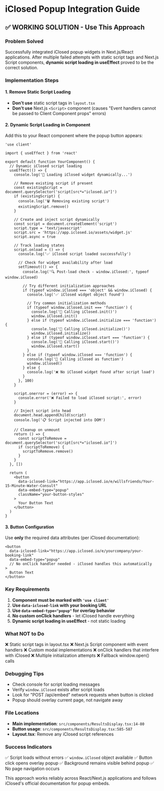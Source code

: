 # iClosed Popup Integration Guide

## ✅ WORKING SOLUTION - Use This Approach

### Problem Solved
Successfully integrated iClosed popup widgets in Next.js/React applications. After multiple failed attempts with static script tags and Next.js Script components, **dynamic script loading in useEffect** proved to be the correct solution.

### Implementation Steps

#### 1. Remove Static Script Loading
- **Don't use** static script tags in `layout.tsx`
- **Don't use** Next.js `<Script>` component (causes "Event handlers cannot be passed to Client Component props" errors)

#### 2. Dynamic Script Loading in Component
Add this to your React component where the popup button appears:

```tsx
'use client'

import { useEffect } from 'react'

export default function YourComponent() {
  // Dynamic iClosed script loading
  useEffect(() => {
    console.log('🔧 Loading iClosed widget dynamically...')

    // Remove existing script if present
    const existingScript = document.querySelector('script[src*="iclosed.io"]')
    if (existingScript) {
      console.log('🗑️ Removing existing script')
      existingScript.remove()
    }

    // Create and inject script dynamically
    const script = document.createElement('script')
    script.type = 'text/javascript'
    script.src = 'https://app.iclosed.io/assets/widget.js'
    script.async = true

    // Track loading states
    script.onload = () => {
      console.log('✅ iClosed script loaded successfully')

      // Check for widget availability after load
      setTimeout(() => {
        console.log('🔍 Post-load check - window.iClosed:', typeof window.iClosed)

        // Try different initialization approaches
        if (typeof window.iClosed === 'object' && window.iClosed) {
          console.log('✅ iClosed widget object found')

          // Try common initialization methods
          if (typeof window.iClosed.init === 'function') {
            console.log('🚀 Calling iClosed.init()')
            window.iClosed.init()
          } else if (typeof window.iClosed.initialize === 'function') {
            console.log('🚀 Calling iClosed.initialize()')
            window.iClosed.initialize()
          } else if (typeof window.iClosed.start === 'function') {
            console.log('🚀 Calling iClosed.start()')
            window.iClosed.start()
          }
        } else if (typeof window.iClosed === 'function') {
          console.log('🚀 Calling iClosed as function')
          window.iClosed()
        } else {
          console.log('❌ No iClosed widget found after script load')
        }
      }, 100)
    }

    script.onerror = (error) => {
      console.error('❌ Failed to load iClosed script:', error)
    }

    // Inject script into head
    document.head.appendChild(script)
    console.log('📋 Script injected into DOM')

    // Cleanup on unmount
    return () => {
      const scriptToRemove = document.querySelector('script[src*="iclosed.io"]')
      if (scriptToRemove) {
        scriptToRemove.remove()
      }
    }
  }, [])

  return (
    <button
      data-iclosed-link="https://app.iclosed.io/e/willsfriends/Your-15-Minute-Water-Consult"
      data-embed-type="popup"
      className="your-button-styles"
    >
      Your Button Text
    </button>
  )
}
```

#### 3. Button Configuration
Use **only** the required data attributes (per iClosed documentation):

```tsx
<button
  data-iclosed-link="https://app.iclosed.io/e/yourcompany/your-booking-link"
  data-embed-type="popup"
  // No onClick handler needed - iClosed handles this automatically
>
  Button Text
</button>
```

### Key Requirements
1. **Component must be marked with `'use client'`**
2. **Use `data-iclosed-link` with your booking URL**
3. **Use `data-embed-type="popup"` for overlay behavior**
4. **No custom onClick handlers** - let iClosed handle everything
5. **Dynamic script loading in useEffect** - not static loading

### What NOT to Do
❌ Static script tags in layout.tsx
❌ Next.js Script component with event handlers
❌ Custom modal implementations
❌ onClick handlers that interfere with iClosed
❌ Multiple initialization attempts
❌ Fallback window.open() calls

### Debugging Tips
- Check console for script loading messages
- Verify `window.iClosed` exists after script loads
- Look for "POST /api/embed" network requests when button is clicked
- Popup should overlay current page, not navigate away

### File Locations
- **Main implementation**: `src/components/ResultsDisplay.tsx:14-80`
- **Button usage**: `src/components/ResultsDisplay.tsx:585-587`
- **Layout.tsx**: Remove any iClosed script references

### Success Indicators
✅ Script loads without errors
✅ `window.iClosed` object available
✅ Button click opens overlay popup
✅ Background remains visible behind popup
✅ No page navigation occurs

This approach works reliably across React/Next.js applications and follows iClosed's official documentation for popup embeds.